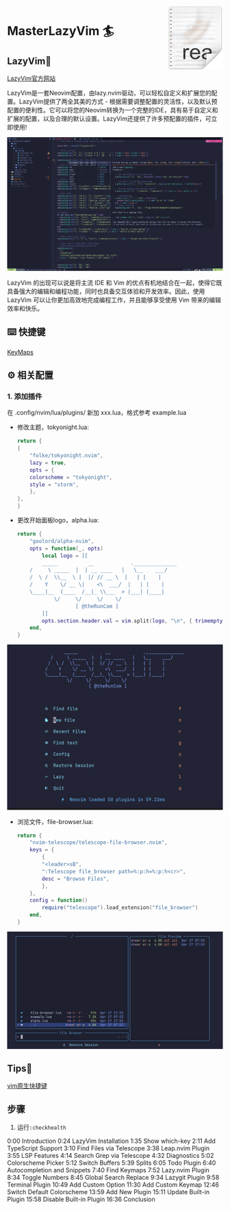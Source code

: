 <img src="./pics/icon.png" align="right" />

# MasterLazyVim 🏄

## LazyVim🤔

[LazyVim官方网站](https://www.lazyvim.org/)

LazyVim是一套Neovim配置，由lazy.nvim驱动，可以轻松自定义和扩展您的配置。LazyVim提供了两全其美的方式 - 根据需要调整配置的灵活性，以及默认预配置的便利性。它可以将您的Neovim转换为一个完整的IDE，具有易于自定义和扩展的配置，以及合理的默认设置。LazyVim还提供了许多预配置的插件，可立即使用!

<img src="./pics/lazyvim.png" alt="lazyvim_preview" />

LazyVim 的出现可以说是将主流 IDE 和 Vim 的优点有机地结合在一起，使得它既具备强大的编辑和编程功能，同时也具备交互体验和开发效率。因此，使用 LazyVim 可以让你更加高效地完成编程工作，并且能够享受使用 Vim 带来的编辑效率和快乐。

## ⌨️ 快捷键

[KeyMaps](https://www.lazyvim.org/keymaps)

## ⚙️ 相关配置

### 1. 添加插件

在 .config/nvim/lua/plugins/ 新加 xxx.lua，格式参考 example.lua

- 修改主题，tokyonight.lua:

    ```lua
    return {
    {
        "folke/tokyonight.nvim",
        lazy = true,
        opts = {
        colorscheme = "tokyonight",
        style = "storm",
        },
    },
    } 
    ```

- 更改开始面板logo，alpha.lua:

    ```lua
    return {
        "goolord/alpha-nvim",
        opts = function(_, opts)
            local logo = [[
            _____          __            .______________
        /     \ _____  |  | __ ____   |   \__    ___/
        /  \ /  \\__  \ |  |/ // __ \  |   | |    |   
        /    Y    \/ __ \|    <\  ___/  |   | |    |   
        \____|__  (____  /__|_ \\___  > |___| |____|   
                \/     \/     \/    \/                 
                       [ @theRunCom ]
            ]]
            opts.section.header.val = vim.split(logo, "\n", { trimempty = true })
        end,
    }
    ```

<img src="./pics/Makeit.jpg" alt="MakeIt" />

- 浏览文件，file-browser.lua:

    ```lua
    return {
        "nvim-telescope/telescope-file-browser.nvim",
        keys = {
            {
            "<leader>sB",
            ":Telescope file_browser path=%:p:h=%:p:h<cr>",
            desc = "Browse Files",
            },
        },
        config = function()
            require("telescope").load_extension("file_browser")
        end,
    }
    ```

<img src="./pics/file-browser.jpg" alt="file-browser" />

## Tips🔐

[vim原生快捷键](https://devhints.io/vim)

## 步骤

1. 运行`:checkhealth`

 

0:00 Introduction
0:24 LazyVim Installation
1:35 Show which-key
2:11 Add TypeScript Support 
3:10 Find Files via Telescope
3:38 Leap.nvim Plugin
3:55 LSP Features
4:14 Search Grep via Telescope
4:32 Diagnostics
5:02 Colorscheme Picker
5:12 Switch Buffers
5:39 Splits
6:05 Todo Plugin
6:40 Autocompletion and Snippets
7:40 Find Keymaps
7:52 Lazy.nvim Plugin
8:34 Toggle Numbers
8:45 Global Search Replace
9:34 Lazygit Plugin
9:58 Terminal Plugin
10:49 Add Custom Option
11:30 Add Custom Keymap
12:46 Switch Default Colorscheme
13:59 Add New Plugin
15:11 Update Built-in Plugin
15:58 Disable Built-in Plugin
16:36 Conclusion